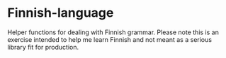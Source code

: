 # Finnish-language
Helper functions for dealing with Finnish grammar. 
Please note this is an exercise intended to help me learn Finnish and not meant as a serious library fit for production.
